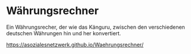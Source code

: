 # Währungsrechner
 Ein Währungsrecher, der wie das Känguru, zwischen den verschiedenen deutschen Währungen hin und her konvertiert.
 
https://asozialesnetzwerk.github.io/Waehrungsrechner/
